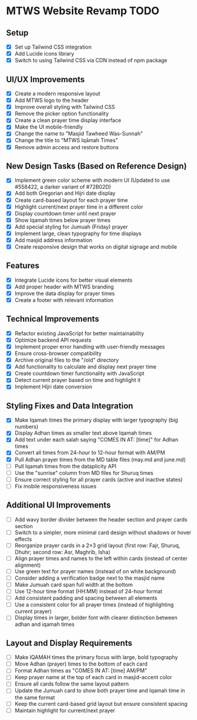 # MTWS Website Revamp TODO

## Setup
- [x] Set up Tailwind CSS integration
- [x] Add Lucide icons library
- [x] Switch to using Tailwind CSS via CDN instead of npm package

## UI/UX Improvements
- [x] Create a modern responsive layout
- [x] Add MTWS logo to the header
- [x] Improve overall styling with Tailwind CSS
- [x] Remove the picker option functionality
- [x] Create a clean prayer time display interface
- [x] Make the UI mobile-friendly
- [x] Change the name to "Masjid Tawheed Was-Sunnah"
- [x] Change the title to "MTWS Iqāmah Times"
- [x] Remove admin access and restore buttons

## New Design Tasks (Based on Reference Design)
- [x] Implement green color scheme with modern UI (Updated to use #558422, a darker variant of #72B02D)
- [x] Add both Gregorian and Hijri date display
- [x] Create card-based layout for each prayer time
- [x] Highlight current/next prayer time in a different color
- [x] Display countdown timer until next prayer
- [x] Show Iqamah times below prayer times
- [x] Add special styling for Jumuah (Friday) prayer
- [x] Implement large, clean typography for time displays
- [x] Add masjid address information
- [x] Create responsive design that works on digital signage and mobile

## Features
- [x] Integrate Lucide icons for better visual elements
- [x] Add proper header with MTWS branding
- [x] Improve the data display for prayer times
- [x] Create a footer with relevant information

## Technical Improvements
- [x] Refactor existing JavaScript for better maintainability
- [x] Optimize backend API requests
- [x] Implement proper error handling with user-friendly messages
- [x] Ensure cross-browser compatibility
- [x] Archive original files to the "/old" directory
- [x] Add functionality to calculate and display next prayer time
- [x] Create countdown timer functionality with JavaScript
- [x] Detect current prayer based on time and highlight it
- [x] Implement Hijri date conversion 

## Styling Fixes and Data Integration
- [x] Make Iqamah times the primary display with larger typography (big numbers)
- [x] Display Adhan times as smaller text above Iqamah times
- [x] Add text under each salah saying "COMES IN AT: [time]" for Adhan times
- [x] Convert all times from 24-hour to 12-hour format with AM/PM
- [x] Pull Adhan prayer times from the MD table files (may.md and june.md)
- [ ] Pull Iqamah times from the dataplicity API
- [ ] Use the "sunrise" column from MD files for Shuruq times
- [ ] Ensure correct styling for all prayer cards (active and inactive states)
- [ ] Fix mobile responsiveness issues 

## Additional UI Improvements
- [ ] Add wavy border divider between the header section and prayer cards section
- [ ] Switch to a simpler, more minimal card design without shadows or hover effects
- [ ] Reorganize prayer cards in a 2×3 grid layout (first row: Fajr, Shuruq, Dhuhr; second row: Asr, Maghrib, Isha)
- [ ] Align prayer times and names to the left within cards (instead of center alignment)
- [ ] Use green text for prayer names (instead of on white background)
- [ ] Consider adding a verification badge next to the masjid name
- [ ] Make Jumuah card span full width at the bottom
- [ ] Use 12-hour time format (HH:MM) instead of 24-hour format
- [ ] Add consistent padding and spacing between all elements
- [ ] Use a consistent color for all prayer times (instead of highlighting current prayer)
- [ ] Display times in larger, bolder font with clearer distinction between adhan and iqamah times 

## Layout and Display Requirements
- [ ] Make IQAMAH times the primary focus with large, bold typography
- [ ] Move Adhan (prayer) times to the bottom of each card
- [ ] Format Adhan times as "COMES IN AT: [time] AM/PM"
- [ ] Keep prayer name at the top of each card in masjid-accent color
- [ ] Ensure all cards follow the same layout pattern
- [ ] Update the Jumuah card to show both prayer time and Iqamah time in the same format
- [ ] Keep the current card-based grid layout but ensure consistent spacing
- [ ] Maintain highlight for current/next prayer 